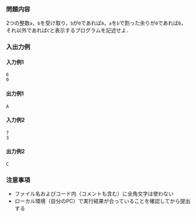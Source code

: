 ### 問題内容
2つの整数`a`，`b`を受け取り，`b`が`0`であれば`A`，`a`を`b`で割った余りが`0`であれば`B`，それ以外であれば`C`と表示するプログラムを記述せよ．


### 入出力例
#### 入力例1
```
6
0
```

#### 出力例1
```
A
```

#### 入力例2
```
7
3
```
#### 出力例2
```
C
```


### 注意事項

- ファイル名およびコード内（コメントも含む）に全角文字は使わない  
- ローカル環境（自分のPC）で実行結果が合っていることを確認してから提出する
